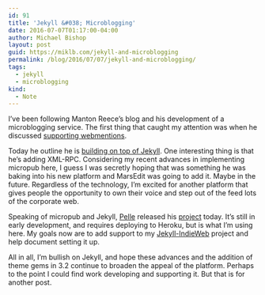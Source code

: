 ```yaml
---
id: 91
title: 'Jekyll &#038; Microblogging'
date: 2016-07-07T01:17:00-04:00
author: Michael Bishop
layout: post
guid: https://miklb.com/jekyll-and-microblogging
permalink: /blog/2016/07/07/jekyll-and-microblogging/
tags:
  - jekyll
  - microblogging
kind:
  - Note
---
```

<p>I’ve been following Manton Reece’s blog and his development of a microblogging service. The first thing that caught my attention was when he discussed <a href="http://manton.org/tag/civilcomments">supporting webmentions</a>.</p>

<p>Today he outline he is <a href="http://www.manton.org/2016/07/building-on-jekyll.html">building on top of Jekyll</a>. One interesting thing is that he’s adding XML-RPC. Considering my recent advances in implementing micropub here, I guess I was secretly hoping that was something he was baking into his new platform and MarsEdit was going to add it. Maybe in the future. Regardless of the technology, I’m excited for another platform that gives people the opportunity to own their voice and step out of the feed lots of the corporate web.</p>

<p>Speaking of micropub and Jekyll, <a href="http://voxpelli.com">Pelle</a> released his <a href="https://github.com/voxpelli/webpage-micropub-to-github">project</a> today. It’s still in early development, and requires deploying to Heroku, but is what I’m using here. My goals now are to add support to my <a href="https://github.com/miklb/jekyll-indieweb">Jekyll-IndieWeb</a> project and help document setting it up.</p>

<p>All in all, I’m bullish on Jekyll, and hope these advances and the addition of theme gems in 3.2 continue to broaden the appeal of the platform. Perhaps to the point I could find work developing and supporting it. But that is for another post.</p>